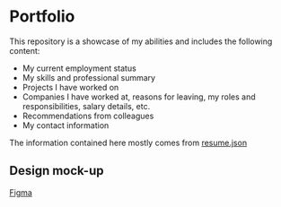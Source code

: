 # Portfolio

This repository is a showcase of my abilities and includes the following content:

- My current employment status
- My skills and professional summary
- Projects I have worked on
- Companies I have worked at, reasons for leaving,
  my roles and responsibilities, salary details, etc.
- Recommendations from colleagues
- My contact information

The information contained here mostly comes from [resume.json](https://neviaumi.github.io/resume.json/)

## Design mock-up

[Figma](https://www.figma.com/design/opnaMAqRjMXTi9SlCi78yi/Portfolio?node-id=0-1&t=eQXhUV60mTQBuuLD-1)
